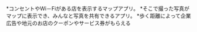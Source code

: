 *コンセントやWi－Fiがある店を表示するマップアプリ。
*そこで撮った写真がマップに表示でき、みんなと写真を共有できるアプリ。
*歩く距離によって企業広告や地元のお店のクーポンやサービス券がもらえる

